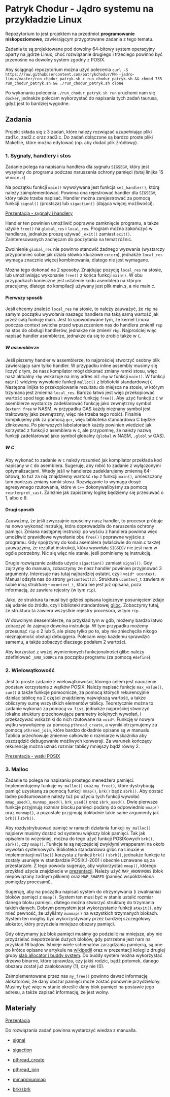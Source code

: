 # Patryk Chodur - Jądro systemu na przykładzie Linux

Repozytorium to jest projektem na przedmiot **programowanie niskopoziomowe**,
zawierającym przygotowane zadania z tego tematu.

Zadania te są projektowane pod dowolny 64-bitowy system operacyjny oparty na jądrze Linux,
choć rozwiązanie drugiego i trzeciego powinno być przenośne na dowolny system zgodny z POSIX.

Aby ściągnąć repozytorium można użyć polecenia
`curl -S https://raw.githubusercontent.com/patrykchodur/PN--jadro-linux/master/run_chodur_patryk.sh > run_chodur_patryk.sh && chmod 755 run_chodur_patryk.sh && ./run_chodur_patryk.sh clone`

Po wykonaniu polecenia `./run_chodur_patryk.sh run` uruchomi nam się `docker`,
jednakże polecam wykorzystać do napisania tych zadań taurusa, gdyż jest to bardziej
wygodne.

## Zadania

Projekt składa się z 3 zadań, które należy rozwiązać uzupełniając pliki zad1.c,
zad2.c oraz zad3.c. Do zadań dołączone są bardzo proste pliki Makefile, które można
edytować (np. aby dodać plik źródłowy).

### 1. Sygnały, handlery i stos

Zadanie polega na napisaniu handlera dla sygnału `SIGSEGV`, który jest 
wysyłany do programu podczas naruszenia ochrony pamięci 
(tutaj linijka 15 w `main.c`)

Na początku funkcji `main()` wywoływana jest funkcja `set_handler()`,
którą należy zaimplementować. Powinna ona rejestrować handler dla
`SIGSEGV`, który także trzeba napisać. Handler można zarejestrować
za pomocą funkcji `signal()` (prostsza) lub `sigaction()` (dająca
więcej możliwości).

[Prezentacja - sygnały i handlery](https://youtu.be/R1jmbzWdpAU?t=1996)

Handler ten powinien umożliwić poprawne zamknięcie programu, a także
użycie `free()` na `global_res` i `local_res`. Program można zakończyć
w handlerze, jednakże proszę używać `_exit()` zamiast `exit()`.
Zainteresowanych zachęcam do poczytania na temat różnic.

Zwolnienie `global_res` nie powinno stanowić żadnego wyzwania (wystarczy
przypomnieć sobie jak działa słówko kluczowe `extern`), jednakże `local_res`
wymaga znacznie więcej kombinowania, dlatego nie jest wymagane.

Można tego dokonać na 2 sposoby. Znajdując pozycję `local_res` na stosie,
lub umożliwiając wykonanie `free()` z końca funkcji `main()`. W obu przypadkach
konieczne jest ustalenie kodu asemblera na którym pracujemy, dlatego do kompilacji
używany jest plik main.s, a nie main.c.

#### Pierwszy sposób

Jeśli chcemy znaleść `local_res` na stosie, to należy zauważyć, że `rbp` na samym
początku wywołania naszego handlera ma taką samą wartość jak przez całą funkcję main.
Jest to spowodowane tym, że kernel Linuxa podczas context switcha przed wpuszczeniem
nas do handlera zmienił `rsp` na stos do obsługi handlerów, jednakże nie zmienił `rbp`.
Najprościej więc napisać handler asemblerze, jednakże da się to zrobić także w `C`.

##### W assemblerze

Jeśli piszemy handler w assemblerze, to najprościej stworzyć osobny plik zawierający
sam tylko handler. W przypadku inline assembly musimy się liczyć z tym, że nasz
kompilator mógł dokonać zmiany ramki stosu, więc nasz aktualny `rbp` wskazuje na
inny adres niż `rbp` w funkcji `main()`. W funkcji `main()` widzimy wywołanie
funkcji `malloc()` z biblioteki standardowej `C`. Następna linijka to przekopiowanie
rezultatu do miejsca na stosie, w którym trzymana jest zmienna `local_res`. Bardzo
łatwo jest więc przekopiować wartość spod tego adresu i wywołać funkcję `free()`. Aby 
użyć funkcji z `C` w asemblerze wystarczy zadeklarować funkcję jako zewnętrzny symbol
(`extern free` w NASM, w przypadku GAS każdy nieznany symbol jest traktowany jako
zewnętrzny, więc nie trzeba tego robić). Finalnie kompilujemy plik za pomocą `gcc`, 
więc biblioteka standardowa C będzie zlinkowana. Po pierwszych labolatoriach każdy 
powinien wiedzieć jak korzystać z funkcji z asemblera w `C`, ale przypomnę, że 
należy nazwę funkcji zadeklarować jako symbol globalny (`global` w NASM, `.globl` w GAS).

##### W C

Aby wykonać to zadanie w `C` należy rozumieć jak kompilator przekłada kod napisany
w `C` do asemblera. Sugeruję, aby robić to zadanie z wyłączonymi optymalizacjami.
Wtedy jeśli w handlerze zadeklarujemy zmienną 64-bitową, to tuż za nią znajdziemy
wartość `rbp` z funkcji `main()`, umieszczony tam podczas zmiany ramki stosu.
Rozwiązanie to wymaga dosyć agresywnego rzutowania, które w `C++` dokonywalibyśmy 
za pomocą `reinterpret_cast`. Zależnie jak zapiszemy logikę będziemy się przesuwać
o 1, albo o 8.

#### Drugi sposób

Zauważmy, że jeśli zwyczajnie opuścimy nasz handler, to procesor próbuje na nowo
wykonać instrukję, która doprowadziła do naruszenia ochrony pamięci. Zmiana następnej
instrukcji po wyściu z handlera powinna więc umożliwić prawidłowe wywołanie obu `free()`
i poprawne wyjście z programu. Gdy spojrzymy do kodu asemblera (właściwie do main.c także)
zauważymy, że rezultat instrukcji, która wywołała `SIGSEGV` nie jest nam w ogóle potrzebny.
Nic się więc nie stanie, jeśli pominiemy tę instrukcję.

Drugie rozwiązanie zakłada użycie `sigaction()` zamiast `signal()`. Gdy zajrzymy
do manuala, zobaczymy że nasz handler powinien przyjmować 3 argumenty. Interesuje
nas tutaj najbardziej ostatni, czyli `void* ucontext`. Manual odsyła nas do strony
`getcontext(3)`. Struktura `ucontext_t` zawiera w sobie inną strukturę - `mcontext_t`,
która nie jest już opisana, poza informacją, że zawiera rejestry (w tym `rip`).

Jako, że struktura ta musi być gdzieś opisana logicznym posunięciem zdaje się udanie
do źródła, czyli biblioteki standardowej
[glibc](https://code.woboq.org/userspace/glibc/sysdeps/unix/sysv/linux/x86/sys/ucontext.h.html).
Zobaczymy tutaj, że struktura ta zawiera wszystkie rejestry procesora, w tym `rip`.

W dowolnym deasemblerze, na przykład tym w gdb, możemy bardzo łatwo zobaczyć ile
zajmuje dowolna instrukcja. W tym przypadku możemy przesunąć `rip` o 2 lub 5, ale
piszę tylko po to, aby nie zniechęciła nikogo nieznajomość obsługi debuggera. Polecam
więc każdemu sprawdzić samemu, a także zobaczyć dlaczego podałem 2 wartości.

Aby korzystać z wyżej wymienionych funkcjonalności glibc należy zdefiniować
`_GNU_SOURCE` na początku programu (za pomocą `#define`).

### 2. Wielowątkowość

Jest to proste zadanie z wielowątkowości, ktorego celem jest nauczenie podstaw
korzystania z wątków POSIX. Należy napisać funkcje `max_value()`, `sum()` a także
funkcje pomocnicze, za pomocą których rekurencyjnie dzieląc tablicę na 2 części
znajdziemy największą wartość, a także obliczymy sumę wszystkich elementów tablicy.
Teoretycznie można to zadanie wykonać za pomocą `va_list`, jednakże najprościej
stworzyć lokalne struktury przechowujące parametry kolejnych wywołań, i przekazywać
wskaźniki do nich rzutowane na `void*`. Funkcję w nowym wątku wywołujemy za pomocą
`pthread_create`, a wyniki otrzymujemy za pomocą `pthread_join`, które bardzo dokładnie
opisane są w manualu. Tablica przechowuje zmienne całkowite o rozmiarze wskaźnika aby
oszczędzić debugowanie możliwych konwersji. Za warunek kończący rekurencję można uznać
rozmiar tablicy mniejszy bądź równy 2.

[Prezentacja - wątki POSIX](https://youtu.be/R1jmbzWdpAU?t=1402)

### 3. Malloc

Zadanie to polega na napisaniu prostego menedżera pamięci. Implementujemy
funkcje `my_malloc()` oraz `my_free()`, które dystrybuują pamięć uzyskaną
za pomocą funkcji `mmap()`, `brk()` bądź `sbrk()`. Aby dostać ładne podsumowanie
należy tuż po użyciu tych funkcji wywołać `mmap_used()`, `munmap_used()`,
`brk_used()` oraz `sbrk_used()`. Dwie pierwsze funkcje przyjmują rozmiar blocku
pamięci podany do odpowiednio `mmap()` oraz `munmap()`, a pozostałe przyjmują
dokładnie takie same argumenty jak `brk()` i `sbrk()`.

Aby rozdystrybuować pamięć w ramach działania funkcji `my_malloc()` najpierw musimy dostać
od systemu większy blok pamięci. Tak jak opisałem to wcześniej, można do tego użyć funkcji
POSIXowych `brk()`, `sbrk()`, czy `mmap()`. Funkcje te są najczęściej zwykłymi wrapperami
na około wywołań systemowych. Biblioteka standardowa glibc na Linuxie w implementacji `malloc()`
korzysta z funkcji `brk()` i `sbrk()`, jednakże funkcje te zostały usunięte w standardzie
POSIX.1-2001 i obecnie uznawane są za przestarzałe. Z tego powodu sugeruję, aby wykorzystać
`mmap()`, którego przykład użycia znajdziecie w [prezentacji](https://youtu.be/R1jmbzWdpAU?t=847).
Należy użyć `MAP_ANONYMOUS` (blok niepowiązany żadnym plikiem) oraz `MAP_SHARED` (pamięć
współdzielona pomiędzy procesami).

Sugeruję, aby na początku napisać system do otrzymywania (i zwalniania) bloków pamięci z `mmap()`.
System ten musi być w stanie ustalić rozmiar danego bloku pamięci, dlatego można
stworzyć strukturę do trzymania takich danych. Dobrym pomysłem jest wykorzystanie
funkcji `atexit()`, aby mieć pewność, że użyliśmy `munmap()` na wszystkich trzymanych
blokach. System ten mógłby być wykorzystywany przez bardziej szczegółowy alokator, który
przydziela mniejsze obszary pamięci. 

Gdy otrzymamy już blok pamięci musimy go podzielić na mniejsze, aby nie przydzielać niepotrzebnie
dużych bloków, gdy potrzebne jest nam na przykład 16 bajtów. Istnieje wiele schematów zarządzania 
pamięcią, są one po krótce opisane w artykule na 
[wikipedii](https://pl.wikipedia.org/wiki/Zarządzanie_pamięcią) oraz w prezentacji 
kolegi z drugiej grupy [slab allocator i buddy system](https://youtu.be/9qwW-VgKIz0?t=1466).
Do buddy system można wykorzystać drzewo binarne, które sprawdza, czy jakiś rodzic,
bądź potomek, danego obszaru został już zaalokowany (1), czy nie (0).

Zaimplementowane przez nas `my_free()` powinno dawać informację alokatorowi,
że dany obszar pamięci może zostać ponownie przydzielony. Musimy być więc w stanie
określić dany blok pamięci na postawie jego adresu, a także zapisać informację,
że jest wolny.


## Materiały

[Prezentacja](https://youtu.be/R1jmbzWdpAU)

Do rozwiązania zadań powinna wystarczyć wiedza z manualla.

- [signal](http://man7.org/linux/man-pages/man7/signal.7.html)

- [sigaction](http://man7.org/linux/man-pages/man2/sigaction.2.html)

- [pthread\_create](http://man7.org/linux/man-pages/man3/pthread_create.3.html)

- [pthread\_join](http://man7.org/linux/man-pages/man3/pthread_join.3.html)

- [mmap/munmap](http://man7.org/linux/man-pages/man2/mmap.2.html)

- [brk/sbrk](http://man7.org/linux/man-pages/man2/brk.2.html)



